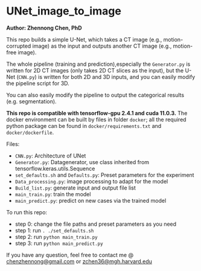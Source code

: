 # UNet_image_to_image
**Author: Zhennong Chen, PhD**<br />

This repo builds a simple U-Net, which takes a CT image (e.g., motion-corrupted image) as the input and outputs another CT  image (e.g., motion-free image). 

The whole pipeline (training and prediction),especially the ```Generator.py``` is written for 2D CT images (only takes 2D CT slices as the input), but the U-Net (```CNN.py```) is written for both 2D and 3D inputs, and you can easily modify the pipeline script for 3D.

You can also easily modify the pipeline to output the categorical results (e.g. segmentation).

**This repo is compatible with tensorflow-gpu 2.4.1 and cuda 11.0.3.** The docker environment can be built by files in folder ```docker```; all the required python package can be found in ```docker/requirements.txt``` and ```docker/dockerfile```.

Files:<br />
- ```CNN.py```: Architecture of UNet<br />
- ```Generator.py```: Datagenerator, use class inherited from tensorflow.keras.utils.Sequence<br />
- ```set_defaults.sh``` and ```Defaults.py```: Preset parameters for the experiment<br />
- ```Data_processing.py```: image processing to adapt for the model<br />
- ```Build_list.py```: generate input and output file list<br />
- ```main_train.py```: train the model<br />
- ```main_predict.py```: predict on new cases via the trained model<br />

To run this repo:<br />
- step 0: change the file paths and preset parameters as you need<br />
- step 1: run ```. ./set_defaults.sh```<br />
- step 2: run ```python main_train.py```<br />
- step 3: run ```python main_predict.py```<br />

If you have any question, feel free to contact me @ chenzhennong@gmail.com or zchen36@mgh.harvard.edu
